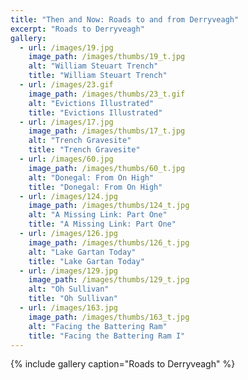 ```yaml
---
title: "Then and Now: Roads to and from Derryveagh"
excerpt: "Roads to Derryveagh"
gallery:
  - url: /images/19.jpg
    image_path: /images/thumbs/19_t.jpg
    alt: "William Steuart Trench"
    title: "William Steuart Trench"
  - url: /images/23.gif
    image_path: /images/thumbs/23_t.gif
    alt: "Evictions Illustrated"
    title: "Evictions Illustrated"    
  - url: /images/17.jpg
    image_path: /images/thumbs/17_t.jpg
    alt: "Trench Gravesite"
    title: "Trench Gravesite"
  - url: /images/60.jpg
    image_path: /images/thumbs/60_t.jpg
    alt: "Donegal: From On High"
    title: "Donegal: From On High"
  - url: /images/124.jpg
    image_path: /images/thumbs/124_t.jpg
    alt: "A Missing Link: Part One"
    title: "A Missing Link: Part One"    
  - url: /images/126.jpg
    image_path: /images/thumbs/126_t.jpg
    alt: "Lake Gartan Today"
    title: "Lake Gartan Today"
  - url: /images/129.jpg
    image_path: /images/thumbs/129_t.jpg
    alt: "Oh Sullivan"
    title: "Oh Sullivan"
  - url: /images/163.jpg
    image_path: /images/thumbs/163_t.jpg
    alt: "Facing the Battering Ram"
    title: "Facing the Battering Ram I"    
---
```

{% include gallery caption="Roads to Derryveagh" %}
